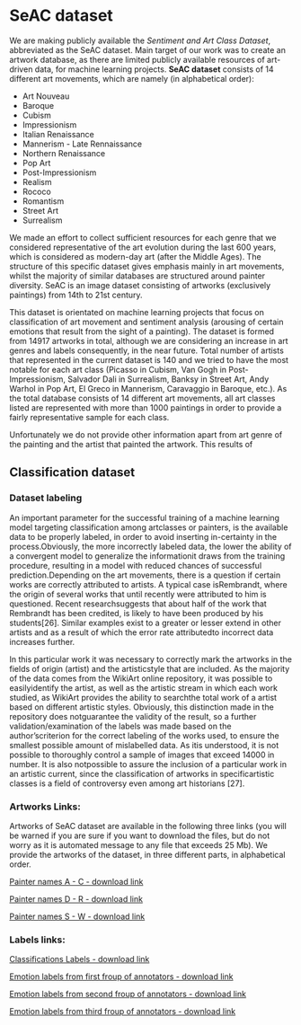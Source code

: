 # SeAC dataset

We are making publicly available the *Sentiment and Art Class Dataset*, abbreviated as the SeAC dataset. Main target of our work was to create an artwork database, as there are limited publicly available resources of art-driven data, for machine learning projects. **SeAC dataset** consists of 14 different art movements, which are namely (in alphabetical order):

- Art Nouveau
- Baroque
- Cubism
- Impressionism
- Italian Renaissance
- Mannerism - Late Rennaissance
- Northern Renaissance
- Pop Art
- Post-Impressionism
- Realism
- Rococo
- Romantism
- Street Art
- Surrealism

We made an effort to collect sufficient resources for each genre that we considered representative of the art evolution during the last 600 years, which is considered as modern-day art (after the Middle Ages). The structure of this specific dataset gives emphasis mainly in art movements, whilst the majority of similar databases are structured around painter diversity. SeAC is an image dataset consisting of artworks (exclusively paintings) from 14th to 21st century.

This dataset is orientated on machine learning projects that focus on classification of art movement and sentiment analysis (arousing of certain emotions that result from the sight of a painting). The dataset is formed from 14917 artworks in total, although we are considering an increase in art genres and labels consequently, in the near future. Total number of artists that represented in the current dataset is 140 and we tried to have the most notable for each art class (Picasso in Cubism, Van Gogh in Post-Impressionism, Salvador Dali in Surrealism, Banksy in Street Art, Andy Warhol in Pop Art, El Greco in Mannerism, Caravaggio in Baroque, etc.). As the total database consists of 14 different art movements, all art classes listed are represented with more than 1000 paintings in order to provide a fairly representative sample for each class. 

Unfortunately we do not provide other information apart from art genre of the painting and the artist that painted the artwork. This results of

## Classification dataset

### Dataset labeling

An important parameter for the successful training of a machine learning model targeting classification among artclasses or painters, is the available data to be properly labeled, in order to avoid inserting in-certainty in the process.Obviously, the more incorrectly labeled data, the lower the ability of a convergent model to generalize the informationit draws from the training procedure, resulting in a model with reduced chances of successful prediction.Depending on the art movements, there is a question if certain works are correctly attributed to artists. A typical case isRembrandt, where the origin of several works that until recently were attributed to him is questioned. Recent researchsuggests that about half of the work that Rembrandt has been credited, is likely to have been produced by his students[26]. Similar examples exist to a greater or lesser extend in other artists and as a result of which the error rate attributedto incorrect data increases further.

In this particular work it was necessary to correctly mark the artworks in the fields of origin (artist) and the artisticstyle that are included. As the majority of the data comes from the WikiArt online repository, it was possible to easilyidentify the artist, as well as the artistic stream in which each work studied, as WikiArt provides the ability to searchthe total work of a artist based on different artistic styles. Obviously, this distinction made in the repository does notguarantee the validity of the result, so a further validation/examination of the labels was made based on the author’scriterion for the correct labeling of the works used, to ensure the smallest possible amount of mislabelled data. As itis understood, it is not possible to thoroughly control a sample of images that exceed 14000 in number. It is also notpossible to assure the inclusion of a particular work in an artistic current, since the classification of artworks in specificartistic classes is a field of controversy even among art historians [27].


### Artworks Links:

Artworks of SeAC dataset are available in the following three links (you will be warned if you are sure if you want to download the files, but do not worry as it is automated message to any file that exceeds 25 Mb). We provide the artworks of the dataset, in three different parts, in alphabetical order. 

[Painter names A - C - download link](https://drive.google.com/uc?id=18gJZGRthEA_5Z0A5uADs63K7a2r1NcVL&export=download)

[Painter names D - R - download link](https://drive.google.com/uc?id=1UJnC6yrn8-Cqa84thhGVu8Si8Ewr5rJr&export=download)

[Painter names S - W - download link](https://drive.google.com/uc?id=1_rPloziapuBjQbJvKJK4YXAeKzjwjzc-&export=download)

### Labels links:

[Classifications Labels - download link](https://drive.google.com/uc?id=1wiKfNeMuVSiQDntwKag6cNGFy3ssm5iq&export=download)

[Emotion labels from first froup of annotators - download link](https://drive.google.com/uc?id=1CyqrSfxCawhI_aLykEmKlCHHaTIYNvCH&export=download)

[Emotion labels from second froup of annotators - download link](https://drive.google.com/uc?id=1LxllELLfjfKmj8VUqdizdE-o99at42im&export=download)

[Emotion labels from third froup of annotators - download link](https://drive.google.com/uc?id=1pCDbqhY_n7oEJwKjfQSOIozg8P17UC0Y&export=download)

